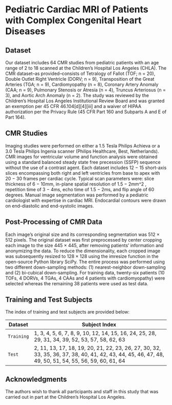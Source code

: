 # Pediatric Cardiac MRI of Patients with Complex Congenital Heart Diseases

## Dataset
Our dataset includes 64 CMR studies from pediatric patients with an age range of 2 to 18 scanned at the Children’s Hospital Los Angeles (CHLA). The CMR dataset–as provided–consists of Tetralogy of Fallot (TOF; n = 20), Double Outlet Right Ventricle (DORV; n = 9), Transposition of the Great Arteries (TGA; n = 9), Cardiomyopathy (n = 8), Coronary Artery Anomaly (CAA; n = 9), Pulmonary Stenosis or Atresia (n = 4), Truncus Arteriosus (n = 3), and Aortic Arch Anomaly (n = 2). The study was reviewed by the Children’s Hospital Los Angeles Institutional Review Board and was granted an exemption per 45 CFR 46.104[d][4][iii] and a waiver of HIPAA authorization per the Privacy Rule (45 CFR Part 160 and Subparts A and E of Part 164).

## CMR Studies

Imaging studies were performed on either a 1.5 Tesla Philips Achieva or a 3.0 Tesla Philips Ingenia scanner (Philips Healthcare, Best, Netherlands). CMR images for ventricular volume and function analysis were obtained using a standard balanced steady state free precession (SSFP) sequence without the use of a contrast agent. Each dataset includes 12 − 15 short-axis slices encompassing both right and left ventricles from base to apex with 20 − 30 frames per cardiac cycle. Typical scan parameters were: slice thickness of 6 − 10mm, in-plane spatial resolution of 1.5 − 2mm^2 , repetition time of 3 − 4ms, echo time of 1.5 − 2ms, and flip angle of 60 degrees. Manual image segmentation was performed by a pediatric cardiologist with expertise in cardiac MRI. Endocardial contours were drawn on end-diastolic and end-systolic images. 


## Post-Processing of CMR Data

Each image’s original size and its corresponding segmentation was 512 × 512 pixels. The original dataset was first preprocessed by center cropping each image to the size 445 × 445, after removing patients’ information and anonymizing the data. To reduce the dimensionality, each cropped image was subsequently resized to 128 × 128 using the imresize function in the open-source Python library SciPy. The entire process was performed using two different down-sampling methods: (1) nearest-neighbor down-sampling and (2) bi-cubical down-sampling. For training data, twenty-six patients (10 TOFs, 4 DORVs, 4 TGAs, 4 CAAs and 4 patients with cardiomyopathy) were selected whereas the remaining 38 patients were used as test data.

## Training and Test Subjects

The index of training and test subjects are provided below:

| Dataset | Subject Index |
| --- | --- |
| `Training` | 1, 3, 4, 5, 6, 7, 8, 9, 10, 12, 14, 15, 16, 24, 25, 28, 29, 31, 34, 39, 52, 53, 57, 58, 62, 63 |
| `Test` | 2, 11, 13, 17, 18, 19, 20, 21, 22, 23, 26, 27, 30, 32, 33, 35, 36, 37, 38, 40, 41, 42, 43, 44, 45, 46, 47, 48, 49, 50, 51, 54, 55, 56, 59, 60, 61, 64 |


## Acknowledgments

The authors wish to thank all participants and staff in this study that was carried out in part at the Children’s Hospital Los Angeles.
